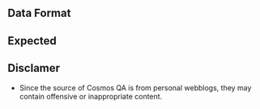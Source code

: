 ## Data Format


## Expected 


## Disclamer

* Since the source of Cosmos QA is from personal webblogs, they may contain offensive or inappropriate content. 
